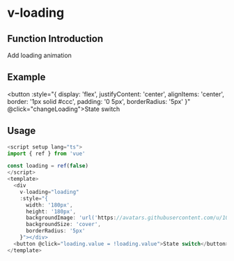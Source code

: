 # v-loading

## Function Introduction

Add loading animation

## Example

<script setup>
import { ref } from 'vue'

const loading = ref(false)

const changeLoading = () => {
  loading.value = !loading.value
}

const style = {
  width: '180px',
  height: '180px',
  backgroundImage: `url("https://avatars.githubusercontent.com/u/108746194?s=96&v=4")`,
  backgroundSize: 'cover',
  borderRadius: '5px'
}

</script>

<div
  v-loading="loading"
  :style="style"
></div>

<button 
  :style="{
    display: 'flex',
    justifyContent: 'center',
    alignItems: 'center',
    border: '1px solid #ccc',
    padding: '0 5px',
    borderRadius: '5px'
    }" @click="changeLoading">State switch</button>

## Usage

```javascript {8}
<script setup lang="ts">
import { ref } from 'vue'

const loading = ref(false)
</script>
<template>
  <div
    v-loading="loading"
    :style="{
      width: '180px',
      height: '180px',
      backgroundImage: 'url('https://avatars.githubusercontent.com/u/108746194?s=96&v=4')',
      backgroundSize: 'cover',
      borderRadius: '5px'
    }"></div>
  <button @click="loading.value = !loading.value">State switch</button>
</template>
```
